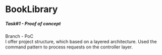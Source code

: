 # BookLibrary

##### Task#1 - Proof of concept
Branch - PoC  
I offer project structure, which based on a layered architecture. Used the command pattern to process requests on the controller layer.